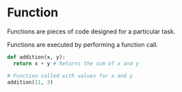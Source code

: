 # Function

Functions are pieces of code designed for a particular task.

Functions are executed by performing a function call.

```python
def addition(x, y):
  return x + y # Returns the sum of x and y

# Function called with values for x and y
addition(11, 3)
```
